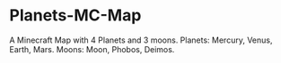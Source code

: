 # Planets-MC-Map
A Minecraft Map with 4 Planets and 3 moons. Planets: Mercury, Venus, Earth, Mars. Moons: Moon, Phobos, Deimos.
